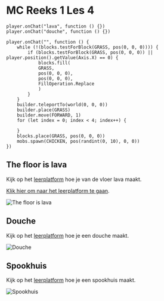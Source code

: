 # MC Reeks 1 Les 4

```template
player.onChat("lava", function () {})
player.onChat("douche", function () {})
```

```block
player.onChat("", function () {
    while (!(blocks.testForBlock(GRASS, pos(0, 0, 0)))) {
        if (blocks.testForBlock(GRASS, pos(0, 0, 0)) || player.position().getValue(Axis.X) == 0) {
            blocks.fill(
            GRASS,
            pos(0, 0, 0),
            pos(0, 0, 0),
            FillOperation.Replace
            )
        }
    }
    builder.teleportTo(world(0, 0, 0))
    builder.place(GRASS)
    builder.move(FORWARD, 1)
    for (let index = 0; index < 4; index++) {

    }
    blocks.place(GRASS, pos(0, 0, 0))
    mobs.spawn(CHICKEN, pos(randint(0, 10), 0, 0))
})
```

## The floor is lava

Kijk op het [leerplatform](https://leerplatform.codefever.be/) hoe je van de vloer lava maakt.

[Klik hier om naar het leerplatform te gaan](https://leerplatform.codefever.be/).

![The floor is lava](https://codefeverpublic.blob.core.windows.net/public-content/images/b2d985346f98d21e17bce8a52b49b89382e2ff3dc5de661b69f453defd35601e.png)

## Douche

Kijk op het [leerplatform](https://leerplatform.codefever.be/) hoe je een douche maakt.

![Douche](https://codefeverpublic.blob.core.windows.net/public-content/images/8f111f353a563910041270e0b32d9bd23aafddccbbd56a70759f6270aeab30ed.png)

## Spookhuis

Kijk op het [leerplatform](https://leerplatform.codefever.be/) hoe je een spookhuis maakt.

![Spookhuis](https://media.giphy.com/media/Yph6D7zPIVtIc/giphy.gif)
